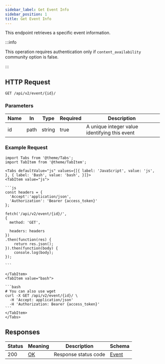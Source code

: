 ```yaml
---
sidebar_label: Get Event Info
sidebar_position: 1
title: Get Event Info
---
```


This endpoint retrieves a specific event information.

:::info

This operation requires authentication only if `content_availability` community option is false.

:::

## HTTP Request

`GET /api/v2/event/{id}/`

### Parameters

| Name | In   | Type   | Required | Description                                   |
|------|------|--------|----------|-----------------------------------------------|
| id   | path | string | true     | A unique integer value identifying this event |

### Example Request

````mdx-code-block
import Tabs from '@theme/Tabs';
import TabItem from '@theme/TabItem';

<Tabs defaultValue="js" values={[{ label: 'JavaScript', value: 'js', }, { label: 'Bash', value: 'bash', }]}>
<TabItem value="js">

```js
const headers = {
  'Accept':'application/json',
  'Authorization': 'Bearer {access_token}'
};

fetch('/api/v2/event/{id}/',
{
  method: 'GET',

  headers: headers
})
.then(function(res) {
    return res.json();
}).then(function(body) {
    console.log(body);
});

```

</TabItem>
<TabItem value="bash">

```bash
# You can also use wget
curl -X GET /api/v2/event/{id}/ \
  -H 'Accept: application/json'
  -H 'Authorization: Bearer {access_token}'
```
</TabItem>
</Tabs>
````

## Responses

| Status | Meaning                                                 | Description          | Schema                                       |
|--------|---------------------------------------------------------|----------------------|----------------------------------------------|
| 200    | [OK](https://tools.ietf.org/html/rfc7231#section-6.3.1) | Response status code | [Event](/docs/apireference/v2/schemas/event) |
